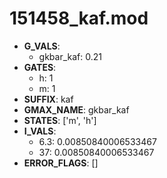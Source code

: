 # 151458_kaf.mod

- **G_VALS**:
  - gkbar_kaf: 0.21
- **GATES**:
  - h: 1
  - m: 1
- **SUFFIX**: kaf
- **GMAX_NAME**: gkbar_kaf
- **STATES**: ['m', 'h']
- **I_VALS**:
  - 6.3: 0.00850840006533467
  - 37: 0.00850840006533467
- **ERROR_FLAGS**: []

